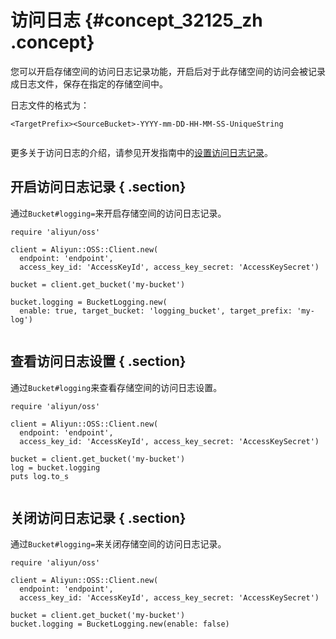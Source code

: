 # 访问日志 {#concept_32125_zh .concept}

您可以开启存储空间的访问日志记录功能，开启后对于此存储空间的访问会被记录成日志文件，保存在指定的存储空间中。

日志文件的格式为：

```
<TargetPrefix><SourceBucket>-YYYY-mm-DD-HH-MM-SS-UniqueString
		
```

更多关于访问日志的介绍，请参见开发指南中的[设置访问日志记录](../../../../cn.zh-CN/开发指南/日志管理/访问日志存储.md#)。

## 开启访问日志记录 { .section}

通过`Bucket#logging=`来开启存储空间的访问日志记录。

```language-ruby
require 'aliyun/oss'

client = Aliyun::OSS::Client.new(
  endpoint: 'endpoint',
  access_key_id: 'AccessKeyId', access_key_secret: 'AccessKeySecret')

bucket = client.get_bucket('my-bucket')

bucket.logging = BucketLogging.new(
  enable: true, target_bucket: 'logging_bucket', target_prefix: 'my-log')
			
```

## 查看访问日志设置 { .section}

通过`Bucket#logging`来查看存储空间的访问日志设置。

```language-ruby
require 'aliyun/oss'

client = Aliyun::OSS::Client.new(
  endpoint: 'endpoint',
  access_key_id: 'AccessKeyId', access_key_secret: 'AccessKeySecret')

bucket = client.get_bucket('my-bucket')
log = bucket.logging
puts log.to_s
			
```

## 关闭访问日志记录 { .section}

通过`Bucket#logging=`来关闭存储空间的访问日志记录。

```language-ruby
require 'aliyun/oss'

client = Aliyun::OSS::Client.new(
  endpoint: 'endpoint',
  access_key_id: 'AccessKeyId', access_key_secret: 'AccessKeySecret')

bucket = client.get_bucket('my-bucket')
bucket.logging = BucketLogging.new(enable: false)
			
```


